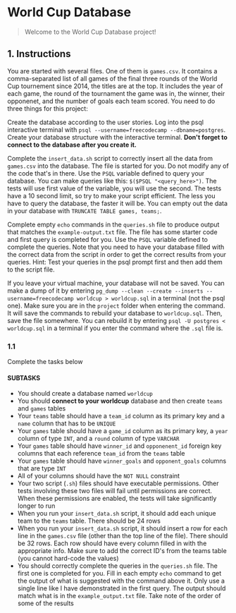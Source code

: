 # World Cup Database

> Welcome to the World Cup Database project!

## 1. Instructions

You are started with several files. One of them is `games.csv`. It contains a comma-separated list of all games of the final three rounds of the World Cup tournement since 2014, the titles are at the top. It includes the year of each game, the round of the tournament the game was in, the winner, their opponenet, and the number of goals each team scored. You need to do three things for this project:

Create the database according to the user stories. Log into the psql interactive terminal with `psql --username=freecodecamp --dbname=postgres`. Create your database structure with the interactive terminal. **Don't forget to connect to the database after you create it.**

Complete the `insert_data.sh` script to correctly insert all the data from `games.csv` into the database. The file is started for you. Do not modify any of the code that's in there. Use the `PSQL` variable defined to query your database. You can make queries like this: `$($PSQL "<query_here>")`. The tests will use first value of the variable, you will use the second. The tests have a 10 second limit, so try to make your script efficient. The less you have to query the database, the faster it will be. You can empty out the data in your database with `TRUNCATE TABLE games, teams;`.

Complete empty `echo` commands in the `queries.sh` file to produce output that matches the `example-output.txt` file. The file has some starter code and first query is completed for you. Use the `PSQL` variable defined to complete the queries. Note that you need to have your database filled with the correct data from the script in order to get the correct results from your queries. Hint: Test your queries in the psql prompt first and then add them to the script file.

If you leave your virtual machine, your database will not be saved. You can make a dump of it by entering `pg_dump --clean --create --inserts --username=freecodecamp worldcup > worldcup.sql` in a terminal (not the psql one). Make sure you are in the `project` folder when entering the command. It will save the commands to rebuild your database to `worldcup.sql`. Then, save the file somewhere. You can rebuild it by entering `psql -U postgres < worldcup.sql` in a terminal if you enter the command where the `.sql` file is.

### 1.1

Complete the tasks below

#### SUBTASKS

- You should create a database named `worldcup`
- You should **connect to your worldcup** database and then create `teams` and `games` tables
- Your `teams` table should have a `team_id` column as its primary key and a `name` column that has to be `UNIQUE`
- Your `games` table should have a `game_id` column as its primary key, a `year` column of type `INT`, and a `round` column of type `VARCHAR`
- Your `games` table should have `winner_id` and `opponenent_id` foreign key columns that each reference `team_id` from the `teams` table
- Your `games` table should have `winner_goals` and `opponent_goals` columns that are type `INT`
- All of your columns should have the `NOT NULL` constraint
- Your two script (`.sh`) files should have executable permissions. Other tests involving these two files will fail until permissions are correct. When these permissions are enabled, the tests will take significantly longer to run
- When you run your `insert_data.sh` script, it should add each unique team to the `teams` table. There should be 24 rows
- When you run your `insert_data.sh` script, it should insert a row for each line in the `games.csv` file (other than the top line of the file). There should be 32 rows. Each row should have every column filled in with the appropriate info. Make sure to add the correct ID's from the teams table (you cannot hard-code the values)
- You should correctly complete the queries in the `queries.sh` file. The first one is completed for you. Fill in each empty `echo` command to get the output of what is suggested with the command above it. Only use a single line like I have demonstrated in the first query. The output should match what is in the `example_output.txt` file. Take note of the order of some of the results
